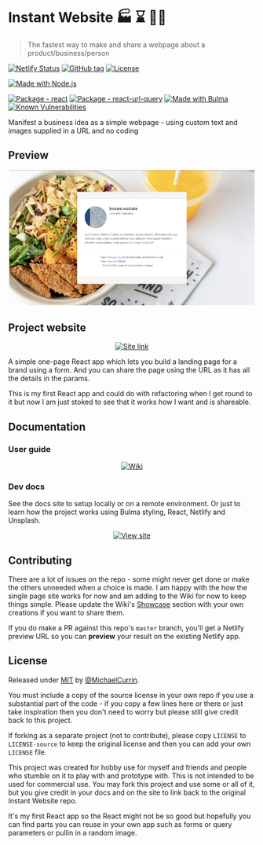 # Instant Website 🏭 ⌛ 🧙‍♂️
> The fastest way to make and share a webpage about a product/business/person

[![Netlify Status](https://api.netlify.com/api/v1/badges/8f1fc5a5-1b67-4d14-94c6-512c4eacdad7/deploy-status)](https://app.netlify.com/sites/instant-website/deploys)
[![GitHub tag](https://img.shields.io/github/tag/MichaelCurrin/instant-website.svg)](https://github.com/MichaelCurrin/instant-website/releases)
[![License](https://img.shields.io/badge/License-MIT-blue)](#license)

[![Made with Node.js](https://img.shields.io/badge/Node->=12-blue?logo=node.js&logoColor=white)](https://nodejs.org "Go to Node homepage")

[![Package - react](https://img.shields.io/github/package-json/dependency-version/MichaelCurrin/instant-website/react?logo=react&logoColor=white)](https://www.npmjs.com/package/react "Go to react on NPM")
[![Package - react-url-query](https://img.shields.io/github/package-json/dependency-version/MichaelCurrin/instant-website/react-url-query?logo=react&logoColor=white)](https://www.npmjs.com/package/react-url-query "Go to react-url-query on NPM")
[![Made with Bulma](https://img.shields.io/badge/Made_with-Bulma-blue.svg)](https://bulma.io/ "Go to Bulma homepage")
[![Known Vulnerabilities](https://snyk.io/test/github/MichaelCurrin/instant-website/badge.svg?targetFile=package.json)](https://snyk.io/test/github/MichaelCurrin/instant-website?targetFile=package.json "Go to Snyk page")


Manifest a business idea as a simple webpage - using custom text and images supplied in a URL and no coding

## Preview

<div align="center">
    <a href="https://instant-website.netlify.app/">
        <img src=sample.png alt="Sample screenshot" title="Go to website" width="500" />
    </a>
</div>


## Project website

<div align="center">

[![Site link](https://img.shields.io/badge/web_app-Instant_Website-2ea44f?style=for-the-badge)](https://instant-website.netlify.app/)

</div>

A simple one-page React app which lets you build a landing page for a brand using a form. And you can share the page using the URL as it has all the details in the params.

This is my first React app and could do with refactoring when I get round to it but now I am just stoked to see that it works how I want and is shareable.


## Documentation

### User guide

<div align="center">

[![Wiki](https://img.shields.io/badge/User_guide-Wiki-blue?style=for-the-badge)](https://github.com/MichaelCurrin/instant-website/wiki)

</div>

### Dev docs

See the docs site to setup locally or on a remote environment. Or just to learn how the project works using Bulma styling, React, Netlify and Unsplash.

<div align="center">

[![View site](https://img.shields.io/badge/View-Online_docs-blue?style=for-the-badge)](https://MichaelCurrin.github.io/instant-website/)

</div>


## Contributing

There are a lot of issues on the repo - some might never get done or make the others unneeded when a choice is made. I am happy with the how the single page site works for now and am adding to the Wiki for now to keep things simple. Please update the Wiki's [Showcase](https://github.com/MichaelCurrin/instant-website/wiki/Showcase) section with your own creations if you want to share them.

If you do make a PR against this repo's `master` branch, you'll get a Netlify preview URL so you can **preview** your result on the existing Netlify app.


## License

Released under [MIT](/LICENSE) by [@MichaelCurrin](https://github.com/MichaelCurrin).

You must include a copy of the source license in your own repo if you use a substantial part of the code - if you copy a few lines here or there or just take inspiration then you don't need to worry but please still give credit back to this project.

If forking as a separate project (not to contribute), please copy `LICENSE` to `LICENSE-source` to keep the original license and then you can add your own `LICENSE` file.

This project was created for hobby use for myself and friends and people who stumble on it to play with and prototype with. This is not intended to be used for commercial use. You may fork this project and use some or all of it, but you give credit in your docs and on the site to link back to the original Instant Website repo.

It's my first React app so the React might not be so good but hopefully you can find parts you can reuse in your own app such as forms or query parameters or pullin in a random image.
